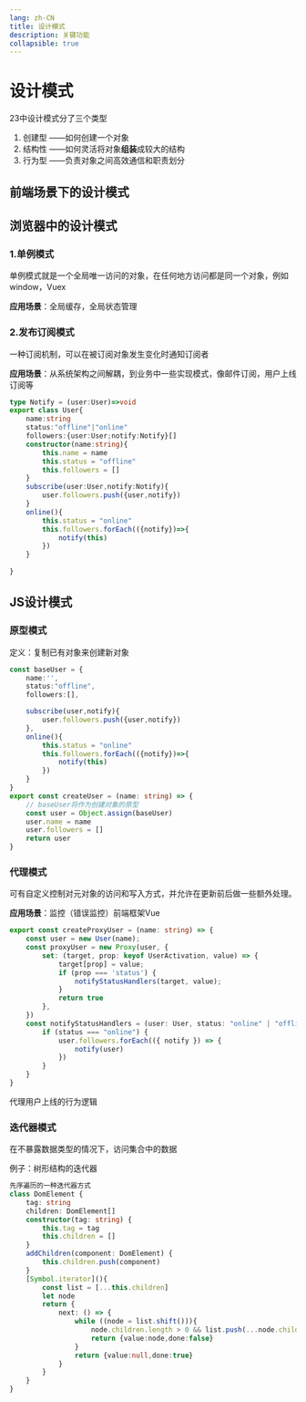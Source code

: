 ```yaml
---
lang: zh-CN
title: 设计模式
description: 关键功能
collapsible: true
---
```

# 设计模式

23中设计模式分了三个类型

1. 创建型 ——如何创建一个对象
2. 结构性 ——如何灵活将对象**组装**成较大的结构
3. 行为型 ——负责对象之间高效通信和职责划分



## 前端场景下的设计模式



## 浏览器中的设计模式

### 1.单例模式

单例模式就是一个全局唯一访问的对象，在任何地方访问都是同一个对象，例如window，Vuex

**应用场景**：全局缓存，全局状态管理    



### 2.发布订阅模式

一种订阅机制，可以在被订阅对象发生变化时通知订阅者

**应用场景**：从系统架构之间解耦，到业务中一些实现模式，像邮件订阅，用户上线订阅等

```ts
type Notify = (user:User)=>void
export class User{
    name:string
    status:"offline"|"online"
    followers:{user:User;notify:Notify}[]
    constructor(name:string){
        this.name = name
        this.status = "offline"
        this.followers = []
    }
    subscribe(user:User,notify:Notify){
        user.followers.push({user,notify})
    }
    online(){
        this.status = "online"
        this.followers.forEach(({notify})=>{
            notify(this)
        })
    }
    
}
```



## JS设计模式

### 原型模式

定义：复制已有对象来创建新对象

~~~ts
const baseUser = {
    name:'',
    status:"offline",
    followers:[],

    subscribe(user,notify){
        user.followers.push({user,notify})
    },
    online(){
        this.status = "online"
        this.followers.forEach(({notify})=>{
            notify(this)
        })
    }
}
export const createUser = (name: string) => {
    // baseUser将作为创建对象的原型
    const user = Object.assign(baseUser)
    user.name = name
    user.followers = []
    return user
}
~~~



### 代理模式

可有自定义控制对元对象的访问和写入方式，并允许在更新前后做一些额外处理。

**应用场景**：监控（错误监控）前端框架Vue

~~~ts
export const createProxyUser = (name: string) => {
    const user = new User(name);
    const proxyUser = new Proxy(user, {
        set: (target, prop: keyof UserActivation, value) => {
            target[prop] = value;
            if (prop === 'status') {
                notifyStatusHandlers(target, value);
            }
            return true
        },
    })
    const notifyStatusHandlers = (user: User, status: "online" | "offline") => {
        if (status === "online") { 
            user.followers.forEach(({ notify }) => {
                notify(user)
            })
        }
    }
}
~~~

代理用户上线的行为逻辑

### 迭代器模式

在不暴露数据类型的情况下，访问集合中的数据

例子：树形结构的迭代器

~~~ts
先序遍历的一种迭代器方式
class DomElement {
    tag: string
    children: DomElement[]
    constructor(tag: string) {
        this.tag = tag
        this.children = []
    }
    addChildren(component: DomElement) {
        this.children.push(component)
    }
    [Symbol.iterator](){
        const list = [...this.children]
        let node 
        return {
            next: () => {
                while ((node = list.shift())){
                    node.children.length > 0 && list.push(...node.children)
                    return {value:node,done:false}
                }
                return {value:null,done:true}
            }
        }
    }
}
~~~









<CommentService/>